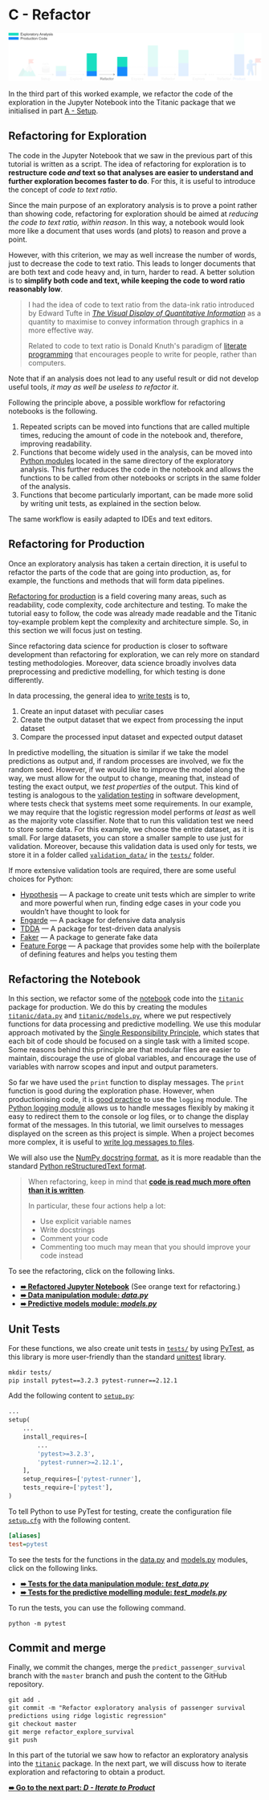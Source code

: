 # C - Refactor

![refactor](../../resources/refactor.png)

In the third part of this worked example, we refactor the code of the exploration in the Jupyter Notebook into the Titanic package that we initialised in part [A - Setup](../a-setup).

## Refactoring for Exploration

The code in the Jupyter Notebook that we saw in the previous part of this tutorial is written as a script. The idea of refactoring for exploration is to **restructure code _and_ text so that analyses are easier to understand and further exploration becomes faster to do**. For this, it is useful to introduce the concept of _code to text ratio_.

Since the main purpose of an exploratory analysis is to prove a point rather than showing code, refactoring for exploration should be aimed at _reducing the code to text ratio, within reason_. In this way, a notebook would look more like a document that uses words (and plots) to reason and prove a point.

However, with this criterion, we may as well increase the number of words, just to decrease the code to text ratio. This leads to longer documents that are both text and code heavy and, in turn, harder to read. A better solution is to **simplify both code and text, while keeping the code to word ratio reasonably low**.

> I had the idea of code to text ratio from the data-ink ratio introduced by Edward Tufte in [*The Visual Display of Quantitative Information*](https://www.edwardtufte.com/tufte/books_vdqi) as a quantity to maximise to convey information through graphics in a more effective way.
>
> Related to code to text ratio is Donald Knuth's paradigm of [literate programming](https://en.wikipedia.org/wiki/Literate_programming) that encourages people to write for people, rather than computers.

Note that if an analysis does not lead to any useful result or did not develop useful tools, _it may as well be useless to refactor it_.

Following the principle above, a possible workflow for refactoring notebooks is the following.

1. Repeated scripts can be moved into functions that are called multiple times, reducing the amount of code in the notebook and, therefore, improving readability.
2. Functions that become widely used in the analysis, can be moved into [Python modules](https://docs.python.org/3/tutorial/modules.html) located in the same directory of the exploratory analysis. This further reduces the code in the notebook and allows the functions to be called from other notebooks or scripts in the same folder of the analysis.
3. Functions that become particularly important, can be made more solid by writing unit tests, as explained in the section below.

The same workflow is easily adapted to IDEs and text editors.

## Refactoring for Production

Once an exploratory analysis has taken a certain direction, it is useful to refactor the parts of the code that are going into production, as, for example, the functions and methods that will form data pipelines.

[Refactoring for production](https://en.wikipedia.org/wiki/Code_refactoring) is a field covering many areas, such as readability, code complexity, code architecture and testing. To make the tutorial easy to follow, the code was already made readable and the Titanic toy-example problem kept the complexity and architecture simple. So, in this section we will focus just on testing.

Since refactoring data science for production is closer to software development than refactoring for exploration, we can rely more on standard testing methodologies. Moreover, data science broadly involves data preprocessing and predictive modelling, for which testing is done differently.

In data processing, the general idea to [write tests](https://pandas.pydata.org/pandas-docs/stable/contributing.html#test-driven-development-code-writing) is to,

1. Create an input dataset with peculiar cases
2. Create the output dataset that we expect from processing the input dataset
3. Compare the processed input dataset and expected output dataset


In predictive modelling, the situation is similar if we take the model predictions as output and, if random processes are involved, we fix the random seed. However, if we would like to improve the model along the way, we must allow for the output to change, meaning that, instead of testing the exact output, we *test properties* of the output. This kind of testing is analogous to the [validation testing](https://en.wikipedia.org/wiki/Software_verification_and_validation) in software development, where tests check that systems meet some requirements. In our example, we may require that the logistic regression model performs _at least_ as well as the majority vote classifier. Note that to run this validation test we need to store some data. For this example, we choose the entire dataset, as it is small. For large datasets, you can store a smaller sample to use just for validation. Moreover, because this validation data is used only for tests, we store it in a folder called [`validation_data/`](tests/validation_data) in the [`tests/`](tests/) folder. 

 If more extensive validation tools are required, there are some useful choices for Python:

- [Hypothesis](https://hypothesis.readthedocs.io) — A package to create unit tests which are simpler to write and more powerful when run, finding edge cases in your code you wouldn’t have thought to look for
- [Engarde](http://engarde.readthedocs.io/) — A package for defensive data analysis
- [TDDA](http://tdda.readthedocs.io/en/latest/) — A package for test-driven data analysis
- [Faker](https://faker.readthedocs.io) — A package to generate fake data
- [Feature Forge](https://feature-forge.readthedocs.io) — A package that provides some help with the boilerplate of defining features and helps you testing them

## Refactoring the Notebook

In this section, we refactor some of the [notebook](exploration/predict_survival_using_logistic_regression_with_sex_age_title/analysis.ipynb) code into the [`titanic`](titanic) package for production. We do this by creating the modules [`titanic/data.py`](titanic/data.py) and [`titanic/models.py`](titanic/models.py), where we put respectively functions for data processing and predictive modelling. We use this modular approach motivated by the [Single Responsibility Principle](https://en.wikipedia.org/wiki/Single_responsibility_principle), which states that each bit of code should be focused on a single task with a limited scope. Some reasons behind this principle are that modular files are easier to maintain, discourage the use of global variables, and encourage the use of  variables with narrow scopes and input and output parameters.

So far we have used the `print` function to display messages. The `print` function is good during the exploration phase. However, when productionising code, it is [good practice](https://docs.python.org/3/howto/logging.html) to use the `logging` module. The [Python logging module](https://docs.python.org/3/library/logging.html) allows us to handle messages flexibly by making it easy to redirect them to the console or log files, or to change the display format of the messages. In this tutorial, we limit ourselves to messages displayed on the screen as this project is simple. When a project becomes more complex, it is useful to [write log messages to files](https://fangpenlin.com/posts/2012/08/26/good-logging-practice-in-python/).

We will also use the [NumPy docstring format](https://github.com/numpy/numpy/blob/master/doc/HOWTO_DOCUMENT.rst.txt), as it is more readable than the standard [Python reStructuredText format](https://www.python.org/dev/peps/pep-0287/).

> When refactoring, keep in mind that [**code is read much more often than it is written**](https://www.python.org/dev/peps/pep-0008/#a-foolish-consistency-is-the-hobgoblin-of-little-minds).
>
> In particular, these four actions help a lot:
>
> - Use explicit variable names
> - Write docstrings
> - Comment your code
> - Commenting too much may mean that you should improve your code instead

To see the refactoring, click on the following links.

- [**➠   Refactored Jupyter Notebook**](exploration/predict_survival_using_logistic_regression_with_sex_age_title/analysis.ipynb) (See orange text for refactoring.)
- [**➠   Data manipulation module: *data.py***](titanic/data.py)
- [**➠   Predictive models module: *models.py***](titanic/models.py)

## Unit Tests

For these functions, we also create unit tests in [`tests/`](tests/) by using [PyTest](https://docs.pytest.org), as this library is more user-friendly than the standard [unittest](https://docs.python.org/3/library/unittest.html) library.

```shell
mkdir tests/
pip install pytest==3.2.3 pytest-runner==2.12.1
```

Add the following content to [`setup.py`](setup.py):

```python
...
setup(
	...
    install_requires=[
		...
        'pytest>=3.2.3',
        'pytest-runner>=2.12.1',
    ],
    setup_requires=['pytest-runner'],
    tests_require=['pytest'],
)
```

To tell Python to use PyTest for testing, create the configuration file [`setup.cfg`](setup.cfg) with the following content.

```ini
[aliases]
test=pytest
```

To see the tests for the functions in the [data.py](titanic/data.py) and [models.py](titanic/models.py) modules, click on the following links.

- [**➠   Tests for the data manipulation module: *test_data.py***](tests/test_data.py)
- [**➠   Tests for the predictive modelling module: *test_models.py***](tests/test_models.py)

To run the tests, you can use the following command.

```shell
python -m pytest
```

## Commit and merge

Finally, we commit the changes, merge the `predict_passenger_survival` branch with the `master` branch and push the content to the GitHub repository.

```shell
git add .
git commit -m "Refactor exploratory analysis of passenger survival predictions using ridge logistic regression"
git checkout master 
git merge refactor_explore_survival
git push
```

In this part of the tutorial we saw how to refactor an exploratory analysis into the [`titanic`](titanic) package. In the next part, we will discuss how to iterate exploration and refactoring to obtain a product.

[**➠   Go to the next part: *D - Iterate to Product***](../d-iterate_to_product)